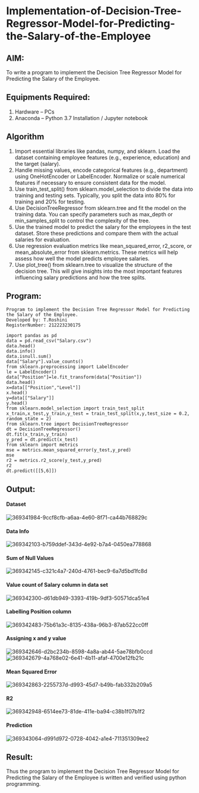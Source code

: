# Implementation-of-Decision-Tree-Regressor-Model-for-Predicting-the-Salary-of-the-Employee

## AIM:
To write a program to implement the Decision Tree Regressor Model for Predicting the Salary of the Employee.

## Equipments Required:
1. Hardware – PCs
2. Anaconda – Python 3.7 Installation / Jupyter notebook

## Algorithm
1. Import essential libraries like pandas, numpy, and sklearn. Load the dataset containing employee features (e.g., experience, education) and the target (salary).
2. Handle missing values, encode categorical features (e.g., department) using OneHotEncoder or LabelEncoder. Normalize or scale numerical features if necessary to ensure consistent data for the model.
3. Use train_test_split() from sklearn.model_selection to divide the data into training and testing sets. Typically, you split the data into 80% for training and 20% for testing.
4. Use DecisionTreeRegressor from sklearn.tree and fit the model on the training data. You can specify parameters such as max_depth or min_samples_split to control the complexity of the tree.
5. Use the trained model to predict the salary for the employees in the test dataset. Store these predictions and compare them with the actual salaries for evaluation.
6. Use regression evaluation metrics like mean_squared_error, r2_score, or mean_absolute_error from sklearn.metrics. These metrics will help assess how well the model predicts employee salaries.
7. Use plot_tree() from sklearn.tree to visualize the structure of the decision tree. This will give insights into the most important features influencing salary predictions and how the tree splits.
 
## Program:
```
Program to implement the Decision Tree Regressor Model for Predicting the Salary of the Employee.
Developed by: T.Roshini
RegisterNumber: 212223230175

import pandas as pd
data = pd.read_csv("Salary.csv")
data.head()
data.info()
data.isnull.sum()
data["Salary"].value_counts()
from sklearn.preprocessing import LabelEncoder 
le = LabelEncoder()
data["Position"]=le.fit_transform(data["Position"])
data.head()
x=data[["Position","Level"]]
x.head()
y=data[["Salary"]]
y.head()
from sklearn.model_selection import train_test_split
x_train,x_test,y_train,y_test = train_test_split(x,y,test_size = 0.2, random_state = 2)
from sklearn.tree import DecisionTreeRegressor
dt = DecisionTreeRegressor()
dt.fit(x_train,y_train)
y_pred = dt.predict(x_test)
from sklearn import metrics
mse = metrics.mean_squared_error(y_test,y_pred)
mse
r2 = metrics.r2_score(y_test,y_pred)
r2
dt.predict([[5,6]])
```
## Output:

#### Dataset
![369341984-9ccf8cfb-a6aa-4e60-8f71-ca44b768829c](https://github.com/user-attachments/assets/687fdbd0-e5d6-4f30-b4dd-e471d0b9a0ab)

#### Data Info
![369342103-b759ddef-343d-4e92-b7a4-0450ea778868](https://github.com/user-attachments/assets/125e3a97-7398-4ae6-a597-a84b3e1ba3f8)

#### Sum of Null Values
![369342145-c321c4a7-240d-4761-bec9-6a7d5bd1fc8d](https://github.com/user-attachments/assets/f8739202-af9c-4c40-aa33-4a007d67d687)

#### Value count of Salary column in data set
![369342300-d61db949-3393-419b-9df3-50571dca51e4](https://github.com/user-attachments/assets/c10839de-e6f7-477c-99a6-a1d53bfd75fe)

#### Labelling Position column
![369342483-75b61a3c-8135-438a-96b3-87ab522cc0ff](https://github.com/user-attachments/assets/291c9435-b9f9-4250-8178-c2488e92aa5d)

#### Assigning x and y value
![369342646-d2bc234b-8598-4a8a-ab44-5ae78bfb0ccd](https://github.com/user-attachments/assets/eea076eb-40ae-463e-be98-5aefad4f8e5d)
![369342679-4a768e02-6e41-4b11-afaf-4700e12fb21c](https://github.com/user-attachments/assets/53448b1f-af21-422c-916f-49a793e632a4)

#### Mean Squared Error
![369342863-2255737d-d993-45d7-b49b-fab332b209a5](https://github.com/user-attachments/assets/de2225af-a82f-42f5-9f16-2bbce0749103)

#### R2
![369342948-6514ee73-81de-411e-ba94-c38b1f07b1f2](https://github.com/user-attachments/assets/8a1379ff-416b-4f44-893d-55d910da1f1a)

#### Prediction
![369343064-d991d972-0728-4042-a1e4-711351309ee2](https://github.com/user-attachments/assets/3f2c1233-b52d-4c19-969b-c5a797f03f18)

## Result:
Thus the program to implement the Decision Tree Regressor Model for Predicting the Salary of the Employee is written and verified using python programming.
